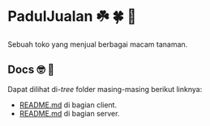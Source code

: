 # PadulJualan ☘️ 🍀 🤗

Sebuah toko yang menjual berbagai macam tanaman.

## Docs 🤓 📕

Dapat dilihat di-_tree_ folder masing-masing berikut linknya:

- [README.md](https://github.com/padulkemid/e-commerce/tree/master/client) di bagian client.
- [README.md](https://github.com/padulkemid/e-commerce/tree/master/server) di bagian server.
